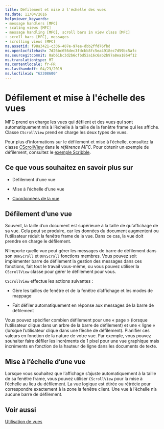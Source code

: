 ```yaml
---
title: Défilement et mise à l'échelle des vues
ms.date: 11/04/2016
helpviewer_keywords:
- message handlers [MFC]
- scaling views [MFC]
- message handling [MFC], scroll bars in view class [MFC]
- scroll bars [MFC], messages
- scrolling views [MFC]
ms.assetid: f98a3421-c336-407e-97ee-dbb2ffd76fbd
ms.openlocfilehash: 7d26bc656dec3fdcbb8fc5ea4918ec7d59bc5afc
ms.sourcegitcommit: 0ab61bc3d2b6cfbd52a16c6ab2b97a8ea1864f12
ms.translationtype: MT
ms.contentlocale: fr-FR
ms.lasthandoff: 04/23/2019
ms.locfileid: "62308600"
---
```

# <a name="scrolling-and-scaling-views"></a>Défilement et mise à l'échelle des vues

MFC prend en charge les vues qui défilent et des vues qui sont automatiquement mis à l’échelle à la taille de la fenêtre frame qui les affiche. Classe `CScrollView` prend en charge les deux types de vues.

Pour plus d’informations sur le défilement et mise à l’échelle, consultez la classe [CScrollView](../mfc/reference/cscrollview-class.md) dans le *référence MFC*. Pour obtenir un exemple de défilement, consultez le [exemple Scribble](../overview/visual-cpp-samples.md).

## <a name="what-do-you-want-to-know-more-about"></a>Ce que vous souhaitez en savoir plus sur

- Défilement d’une vue

- Mise à l’échelle d’une vue

- [Coordonnées de la vue](/windows/desktop/gdi/window-coordinate-system)

##  <a name="_core_scrolling_a_view"></a> Défilement d’une vue

Souvent, la taille d’un document est supérieure à la taille de qu'affichage de sa vue. Cela peut se produire, car les données du document augmentent ou l’utilisateur réduit la fenêtre frame de la vue. Dans ce cas, la vue doit prendre en charge le défilement.

N’importe quelle vue peut gérer les messages de barre de défilement dans son `OnHScroll` et `OnVScroll` fonctions membres. Vous pouvez soit implémenter barre de défilement la gestion des messages dans ces fonctions, fait tout le travail vous-même, ou vous pouvez utiliser la `CScrollView` classe pour gérer le défilement pour vous.

`CScrollView` effectue les actions suivantes :

- Gère les tailles de fenêtre et de la fenêtre d’affichage et les modes de mappage

- Fait défiler automatiquement en réponse aux messages de la barre de défilement

Vous pouvez spécifier combien défilement pour une « page » (lorsque l’utilisateur clique dans un arbre de la barre de défilement) et une « ligne » (lorsque l’utilisateur clique dans une flèche de défilement). Planifier ces valeurs en fonction de la nature de votre vue. Par exemple, vous pouvez souhaiter faire défiler les incréments de 1 pixel pour une vue graphique mais incréments en fonction de la hauteur de ligne dans les documents de texte.

##  <a name="_core_scaling_a_view"></a> Mise à l’échelle d’une vue

Lorsque vous souhaitez que l’affichage s’ajuste automatiquement à la taille de sa fenêtre frame, vous pouvez utiliser `CScrollView` pour la mise à l’échelle au lieu du défilement. La vue logique est étirée ou rétrécie pour correspondre exactement à la zone la fenêtre client. Une vue à l’échelle n’a aucune barre de défilement.

## <a name="see-also"></a>Voir aussi

[Utilisation de vues](../mfc/using-views.md)
